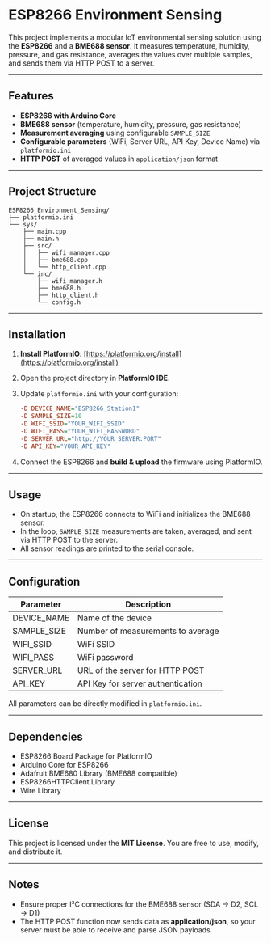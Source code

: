 # ESP8266 Environment Sensing

This project implements a modular IoT environmental sensing solution using the **ESP8266** and a **BME688 sensor**. It measures temperature, humidity, pressure, and gas resistance, averages the values over multiple samples, and sends them via HTTP POST to a server.

---

## Features

* **ESP8266 with Arduino Core**
* **BME688 sensor** (temperature, humidity, pressure, gas resistance)
* **Measurement averaging** using configurable `SAMPLE_SIZE`
* **Configurable parameters** (WiFi, Server URL, API Key, Device Name) via `platformio.ini`
* **HTTP POST** of averaged values in `application/json` format

---

## Project Structure

```
ESP8266_Environment_Sensing/
├── platformio.ini
└── sys/
    ├── main.cpp
    ├── main.h
    ├── src/
    │   ├── wifi_manager.cpp
    │   ├── bme688.cpp
    │   └── http_client.cpp
    └── inc/
        ├── wifi_manager.h
        ├── bme688.h
        ├── http_client.h
        └── config.h
```

---

## Installation

1. **Install PlatformIO**: [https://platformio.org/install](https://platformio.org/install)
2. Open the project directory in **PlatformIO IDE**.
3. Update `platformio.ini` with your configuration:

   ```ini
   -D DEVICE_NAME="ESP8266_Station1"
   -D SAMPLE_SIZE=10
   -D WIFI_SSID="YOUR_WIFI_SSID"
   -D WIFI_PASS="YOUR_WIFI_PASSWORD"
   -D SERVER_URL="http://YOUR_SERVER:PORT"
   -D API_KEY="YOUR_API_KEY"
   ```
4. Connect the ESP8266 and **build & upload** the firmware using PlatformIO.

---

## Usage

* On startup, the ESP8266 connects to WiFi and initializes the BME688 sensor.
* In the loop, `SAMPLE_SIZE` measurements are taken, averaged, and sent via HTTP POST to the server.
* All sensor readings are printed to the serial console.

---

## Configuration

| Parameter   | Description                       |
| ----------- | --------------------------------- |
| DEVICE_NAME | Name of the device                |
| SAMPLE_SIZE | Number of measurements to average |
| WIFI_SSID   | WiFi SSID                         |
| WIFI_PASS   | WiFi password                     |
| SERVER_URL  | URL of the server for HTTP POST   |
| API_KEY     | API Key for server authentication |

All parameters can be directly modified in `platformio.ini`.

---

## Dependencies

* ESP8266 Board Package for PlatformIO
* Arduino Core for ESP8266
* Adafruit BME680 Library (BME688 compatible)
* ESP8266HTTPClient Library
* Wire Library

---

## License

This project is licensed under the **MIT License**. You are free to use, modify, and distribute it.

---

## Notes

* Ensure proper I²C connections for the BME688 sensor (SDA → D2, SCL → D1)
* The HTTP POST function now sends data as **application/json**, so your server must be able to receive and parse JSON payloads
